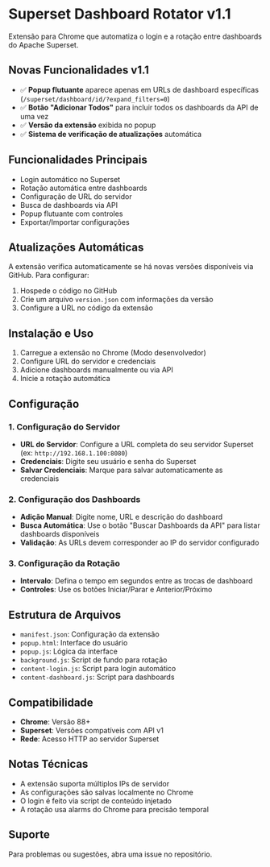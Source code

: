 # Superset Dashboard Rotator v1.1

Extensão para Chrome que automatiza o login e a rotação entre dashboards do Apache Superset.

## Novas Funcionalidades v1.1

- ✅ **Popup flutuante** aparece apenas em URLs de dashboard específicas (`/superset/dashboard/id/?expand_filters=0`)
- ✅ **Botão "Adicionar Todos"** para incluir todos os dashboards da API de uma vez
- ✅ **Versão da extensão** exibida no popup
- ✅ **Sistema de verificação de atualizações** automática

## Funcionalidades Principais

- Login automático no Superset
- Rotação automática entre dashboards
- Configuração de URL do servidor
- Busca de dashboards via API
- Popup flutuante com controles
- Exportar/Importar configurações

## Atualizações Automáticas

A extensão verifica automaticamente se há novas versões disponíveis via GitHub. Para configurar:

1. Hospede o código no GitHub
2. Crie um arquivo `version.json` com informações da versão
3. Configure a URL no código da extensão

## Instalação e Uso

1. Carregue a extensão no Chrome (Modo desenvolvedor)
2. Configure URL do servidor e credenciais
3. Adicione dashboards manualmente ou via API
4. Inicie a rotação automática

## Configuração

### 1. Configuração do Servidor
- **URL do Servidor**: Configure a URL completa do seu servidor Superset (ex: `http://192.168.1.100:8080`)
- **Credenciais**: Digite seu usuário e senha do Superset
- **Salvar Credenciais**: Marque para salvar automaticamente as credenciais

### 2. Configuração dos Dashboards
- **Adição Manual**: Digite nome, URL e descrição do dashboard
- **Busca Automática**: Use o botão "Buscar Dashboards da API" para listar dashboards disponíveis
- **Validação**: As URLs devem corresponder ao IP do servidor configurado

### 3. Configuração da Rotação
- **Intervalo**: Defina o tempo em segundos entre as trocas de dashboard
- **Controles**: Use os botões Iniciar/Parar e Anterior/Próximo

## Estrutura de Arquivos

- `manifest.json`: Configuração da extensão
- `popup.html`: Interface do usuário
- `popup.js`: Lógica da interface
- `background.js`: Script de fundo para rotação
- `content-login.js`: Script para login automático
- `content-dashboard.js`: Script para dashboards

## Compatibilidade

- **Chrome**: Versão 88+
- **Superset**: Versões compatíveis com API v1
- **Rede**: Acesso HTTP ao servidor Superset

## Notas Técnicas

- A extensão suporta múltiplos IPs de servidor
- As configurações são salvas localmente no Chrome
- O login é feito via script de conteúdo injetado
- A rotação usa alarms do Chrome para precisão temporal

## Suporte

Para problemas ou sugestões, abra uma issue no repositório. 